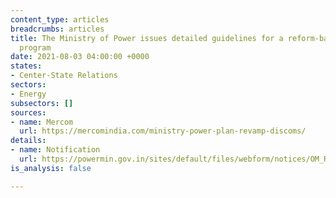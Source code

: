 ```yaml
---
content_type: articles
breadcrumbs: articles
title: The Ministry of Power issues detailed guidelines for a reform-based power distribution
  program
date: 2021-08-03 04:00:00 +0000
states:
- Center-State Relations
sectors:
- Energy
subsectors: []
sources:
- name: Mercom
  url: https://mercomindia.com/ministry-power-plan-revamp-discoms/
details:
- name: Notification
  url: https://powermin.gov.in/sites/default/files/webform/notices/OM_Revamped_Distribution_Sector_Scheme.pdf
is_analysis: false

---
```

